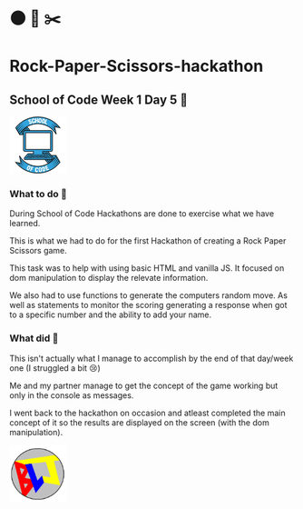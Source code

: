 # 🌑 📜 ✂️

# Rock-Paper-Scissors-hackathon

## School of Code Week 1 Day 5 📅

<img src = "./SOC-logo.png" width = "100px" height="100px" alt = "School of Code logo" />

### What to do 🤔

During School of Code Hackathons are done to exercise what we have learned.

This is what we had to do for the first Hackathon of creating a Rock Paper Scissors game.

This task was to help with using basic HTML and vanilla JS.
It focused on dom manipulation to display the relevate information.

We also had to use functions to generate the computers random move. As well as statements to monitor the scoring generating a response when got to a specific number and the ability to add your name.

### What did 👷

This isn't actually what I manage to accomplish by the end of that day/week one (I struggled a bit 😢)

Me and my partner manage to get the concept of the game working but only in the console as messages.

I went back to the hackathon on occasion and atleast completed the main concept of it so the results are displayed on the screen (with the dom manipulation).

<img src = "./blj5.PNG" width="100px" height="100px" alt = "B-L-J tag Becky Louise Jones" />

